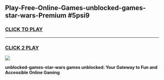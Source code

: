 
## Play-Free-Online-Games-unblocked-games-star-wars-Premium #5psi9
<h3>
<a href="https://premium.freeplayer.one?title=unblocked-games-star-wars&ref=8M">CLICK TO PLAY</a></h3>
<hr>

<h3>
<a href="https://premium.freeplayer.one?title=unblocked-games-star-wars&ref=8M">CLICK 2 PLAY</a>
  
</h3>

<a href="https://premium.freeplayer.one?title=unblocked-games-star-wars&ref=8M"><img src="https://clearcache.store/games.png"></a>


**unblocked-games-star-wars games unblocked: Your Gateway to Fun and Accessible Online Gaming**
